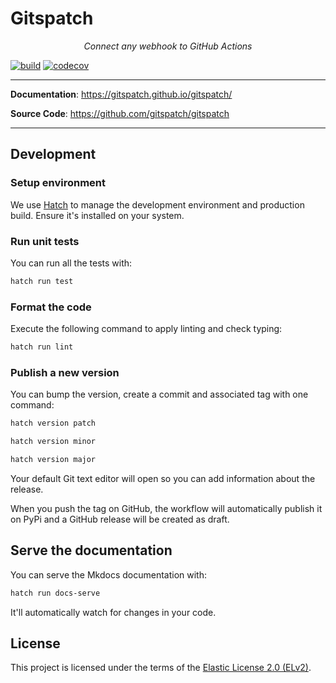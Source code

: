# Gitspatch

<p align="center">
    <em>Connect any webhook to GitHub Actions</em>
</p>

[![build](https://github.com/gitspatch/gitspatch/workflows/Build/badge.svg)](https://github.com/gitspatch/gitspatch/actions)
[![codecov](https://codecov.io/gh/gitspatch/gitspatch/branch/master/graph/badge.svg)](https://codecov.io/gh/gitspatch/gitspatch)

---

**Documentation**: <a href="https://gitspatch.github.io/gitspatch/" target="_blank">https://gitspatch.github.io/gitspatch/</a>

**Source Code**: <a href="https://github.com/gitspatch/gitspatch" target="_blank">https://github.com/gitspatch/gitspatch</a>

---

## Development

### Setup environment

We use [Hatch](https://hatch.pypa.io/latest/install/) to manage the development environment and production build. Ensure it's installed on your system.

### Run unit tests

You can run all the tests with:

```bash
hatch run test
```

### Format the code

Execute the following command to apply linting and check typing:

```bash
hatch run lint
```

### Publish a new version

You can bump the version, create a commit and associated tag with one command:

```bash
hatch version patch
```

```bash
hatch version minor
```

```bash
hatch version major
```

Your default Git text editor will open so you can add information about the release.

When you push the tag on GitHub, the workflow will automatically publish it on PyPi and a GitHub release will be created as draft.

## Serve the documentation

You can serve the Mkdocs documentation with:

```bash
hatch run docs-serve
```

It'll automatically watch for changes in your code.

## License

This project is licensed under the terms of the [Elastic License 2.0 (ELv2)](./LICENSE.md).
